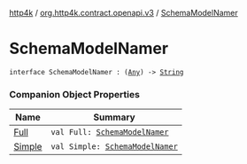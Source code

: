 [http4k](../../index.md) / [org.http4k.contract.openapi.v3](../index.md) / [SchemaModelNamer](./index.md)

# SchemaModelNamer

`interface SchemaModelNamer : (`[`Any`](https://kotlinlang.org/api/latest/jvm/stdlib/kotlin/-any/index.html)`) -> `[`String`](https://kotlinlang.org/api/latest/jvm/stdlib/kotlin/-string/index.html)

### Companion Object Properties

| Name | Summary |
|---|---|
| [Full](-full.md) | `val Full: `[`SchemaModelNamer`](./index.md) |
| [Simple](-simple.md) | `val Simple: `[`SchemaModelNamer`](./index.md) |

